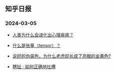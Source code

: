 ## 知乎日报 
### 2024-03-05

+ [人类为什么会进化出心理疾病？](https://daily.zhihu.com/story/9770399)

+ [什么是张量（tensor）？](https://daily.zhihu.com/story/9770403)

+ [说好的伪装色，为什么老虎却长成了亮眼的金黄色?](https://daily.zhihu.com/story/9770425)

+ [瞎扯 · 如何正确地吐槽](https://daily.zhihu.com/story/9770421)

